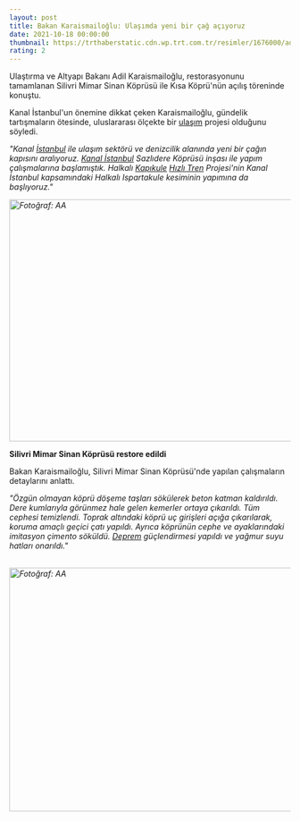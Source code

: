```yaml
--- 
layout: post
title: Bakan Karaismailoğlu: Ulaşımda yeni bir çağ açıyoruz
date: 2021-10-18 00:00:00
thumbnail: https://trthaberstatic.cdn.wp.trt.com.tr/resimler/1676000/adil-karaismailoglu-aa-1676862.jpg
rating: 2
---
```

<p>
	Ulaştırma ve Altyapı Bakanı Adil Karaismailoğlu, restorasyonunu tamamlanan Silivri Mimar Sinan Köprüsü ile Kısa Köprü'nün açılış töreninde konuştu.</p>
<p>
	Kanal İstanbul'un önemine dikkat çeken Karaismailoğlu, gündelik tartışmaların ötesinde, uluslararası ölçekte bir <a href="https://www.trthaber.com/etiket/ulasim/" target="_blank">ulaşım</a> projesi olduğunu söyledi.</p>
<p>
	<em>"Kanal <a href="https://www.trthaber.com/etiket/istanbul/" target="_blank">İstanbul</a> ile ulaşım sektörü ve denizcilik alanında yeni bir çağın kapısını aralıyoruz. <a href="https://www.trthaber.com/etiket/kanal-istanbul/" target="_blank">Kanal İstanbul</a> Sazlıdere Köprüsü inşası ile yapım çalışmalarına başlamıştık. Halkalı <a href="https://www.trthaber.com/etiket/kapikule/" target="_blank">Kapıkule</a> <a href="https://www.trthaber.com/etiket/hizli-tren/" target="_blank">Hızlı Tren</a> Projesi'nin Kanal İstanbul kapsamındaki Halkalı Ispartakule kesiminin yapımına da başlıyoruz."</em></p>
<p>
	<em><img alt="Fotoğraf: AA" src="../dosyalar/images/aa_picture_20211018_25867504.jpg" style="width: 650px; height: 433px;" /></em></p>
<p>
	<strong>Silivri Mimar Sinan Köprüsü restore edildi</strong></p>
<p>
	Bakan Karaismailoğlu, Silivri Mimar Sinan Köprüsü'nde yapılan çalışmaların detaylarını anlattı.</p>
<p>
	<em>"Özgün olmayan köprü döşeme taşları sökülerek beton katman kaldırıldı. Dere kumlarıyla görünmez hale gelen kemerler ortaya çıkarıldı. Tüm cephesi temizlendi. Toprak altındaki köprü uç girişleri açığa çıkarılarak, koruma amaçlı geçici çatı yapıldı. Ayrıca köprünün cephe ve ayaklarındaki imitasyon çimento söküldü. <a href="https://www.trthaber.com/etiket/deprem/" target="_blank">Deprem</a> güçlendirmesi yapıldı ve yağmur suyu hatları onarıldı."</em></p>
<p>
	<em> <img alt="Fotoğraf: AA" src="../dosyalar/images/aa_picture_20211018_25867506.jpg" style="width: 650px; height: 436px;" /></em></p>
